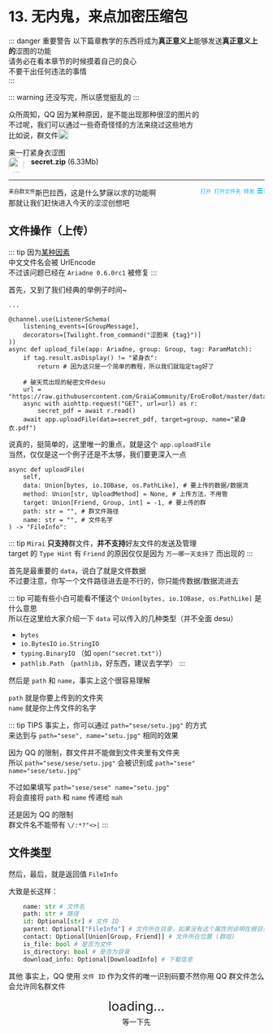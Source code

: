 # 13. 无内鬼，来点加密压缩包

::: danger 重要警告
以下篇章教学的东西将成为**真正意义上**能够发送**真正意义上的**涩图的功能  
请务必在看本章节的时候摸着自己的良心  
不要干出任何违法的事情  
:::

::: warning
还没写完，所以感觉挺乱的
:::

众所周知，QQ 因为某种原因，是不能出现那种很涩的图片的  
不过呢，我们可以通过一些奇奇怪怪的方法来绕过这些地方  
比如说，群文件<img src="/images/tutorials/8_wangwang.webp" height=20 style="vertical-align:text-bottom">

<ChatPanel title="GraiaCommunity">
  <ChatMessage name="GraiaX" onright>来一打紧身衣涩图</ChatMessage>
  <ChatMessage name="EroEroBot" :avatar="$withBase('/avatar/ero.webp')">
    <div style="width: 200px">
      <img src="/images/tutorials/13_compressed_file.svg" class="no-zoom" style="
        width: 30px;
        border-radius:10px;
        border: solid 10px var(--c-details-bg);
        background-color: var(--c-details-bg);
        vertical-align:top;
        margin-right: 10px"/>
      <strong>secret.zip</strong> (6.33Mb)
    </div>
    <hr style="border-top: 2px solid var(--c-details-bg); color: var(--c-details-bg)"/>
    <div style="float:left; font-size: 0.75em">来自群文件</div>
    <div style="float:right; font-size: 0.75em; color: #12B7F5">
      <a onclick="window.open('https:\/\/www.bilibili.com/video/BV1GJ411x7h7', '_blank')" target="_blank" style="color: #12B7F5">打开</a>&nbsp;
      <a onclick="window.open('https:\/\/www.bilibili.com/video/BV1GJ411x7h7', '_blank')" target="_blank" style="color: #12B7F5">打开文件夹</a>&nbsp;
      <a onclick="window.open('http:\/\/connect.qq.com/widget/shareqq/index.html?url=https:\/\/www.bilibili.com/video/BV1GJ411x7h7&sharesource=qzone&title=你被骗了&pics=https:\/\/i1.hdslb.com/bfs/archive/5242750857121e05146d5d5b13a47a2a6dd36e98.jpg&summary=NeverGonnaGiveYouUp&desc=NeverGonnaGiveYouUp', '_blank')" target="_blank" style="color: #12B7F5">转发</a>&nbsp;
      <div style="width:10px; height:2px;border-top:6px double;border-bottom:2px solid;display: inline-block;" onclick="window.open('https:\/\/www.bilibili.com/video/BV1GJ411x7h7', '_blank')"></div>
    <div style="width:1px; height:2px;border-top:6px double;border-bottom:2px solid;display: inline-block;"></div></div>
  </ChatMessage>
</ChatPanel>

斯巴拉西，这是什么梦寐以求的功能啊  
那就让我们赶快进入今天的涩涩创想吧

## 文件操作（上传）

::: tip
因为[某种因素](https://github.com/GraiaProject/Ariadne/issues/108)  
中文文件名会被 UrlEncode  
不过该问题已经在 `Ariadne 0.6.0rc1` 被修复
:::

首先，又到了我们经典的举例子时间~

``` python{15}
...

@channel.use(ListenerSchema(
    listening_events=[GroupMessage],
    decorators=[Twilight.from_command("涩图来 {tag}")]
))
async def upload_file(app: Ariadne, group: Group, tag: ParamMatch):
    if tag.result.asDisplay() != "紧身衣":
        return # 因为这只是一个简单的教程，所以我们就指定tag好了

    # 破天荒出现的秘密文件desu
    url = "https://raw.githubusercontent.com/GraiaCommunity/EroEroBot/master/data/secret.pdf"
    async with aiohttp.request("GET", url=url) as r:
        secret_pdf = await r.read()
    await app.uploadFile(data=secret_pdf, target=group, name="紧身衣.pdf")
```

说真的，挺简单的，这里唯一的重点，就是这个 `app.uploadFile`  
当然，仅仅是这一个例子还是不太够，我们要更深入一点

``` python{3,6-7}
async def uploadFile(
    self,
    data: Union[bytes, io.IOBase, os.PathLike], # 要上传的数据/数据流
    method: Union[str, UploadMethod] = None, # 上传方法，不用管
    target: Union[Friend, Group, int] = -1, # 要上传的群
    path: str = "", # 群文件路径
    name: str = "", # 文件名字
) -> "FileInfo":
```

::: tip
`Mirai` **只支持**群文件，**并不支持**好友文件的发送及管理<br/>
target 的 `Type Hint` 有 `Friend` 的原因仅仅是因为 `万一哪一天支持了` 而出现的
:::

首先是最重要的 `data`，说白了就是文件数据  
不过要注意，你写一个文件路径进去是不行的，你只能传数据/数据流进去

::: tip
可能有些小白可能看不懂这个 `Union[bytes, io.IOBase, os.PathLike]` 是什么意思  
所以在这里给大家介绍一下 `data` 可以传入的几种类型（并不全面 desu）

- `bytes`
- `io.BytesIO` `io.StringIO`
- `typing.BinaryIO` （如 `open("secret.txt")`）
- `pathlib.Path` （`pathlib`，好东西，建议去学学）
:::

然后是 `path` 和 `name`，事实上这个很容易理解

`path` 就是你要上传到的文件夹  
`name` 就是你上传文件的名字

::: tip TIPS
事实上，你可以通过 `path="sese/setu.jpg"` 的方式  
来达到与 `path="sese", name="setu.jpg"` 相同的效果

因为 QQ 的限制，群文件并不能做到文件夹里有文件夹  
所以 `path="sese/sese/setu.jpg"` 会被识别成 `path="sese" name="sese/setu.jpg"`

不过如果填写 `path="sese/sese" name="setu.jpg"`  
将会直接将 `path` 和 `name` 传递给 `mah`

还是因为 QQ 的限制  
群文件名不能带有 `\/:*?"<>|`
:::

## 文件类型

然后，最后，就是返回值 `FileInfo`  

大致是长这样：

``` python
    name: str # 文件名
    path: str # 路径
    id: Optional[str] # 文件 ID
    parent: Optional["FileInfo"] # 文件所在目录，如果没有这个属性则说明在根目录
    contact: Optional[Union[Group, Friend]] # 文件所在位置 (群组)
    is_file: bool # 是否为文件
    is_directory: bool # 是否为目录
    download_info: Optional[DownloadInfo] # 下载信息
```

其他
事实上，QQ 使用 `文件 ID` 作为文件的唯一识别码<Curtain>要不然你用 QQ 群文件怎么会允许同名群文件</Curtain>

<p align="center" style="font-size: 1.6rem; margin: 5px auto">loading...</p>
<p align="center" style="margin: 5px auto"><Curtain>等一下先</Curtain></p>
<Loading></Loading>

